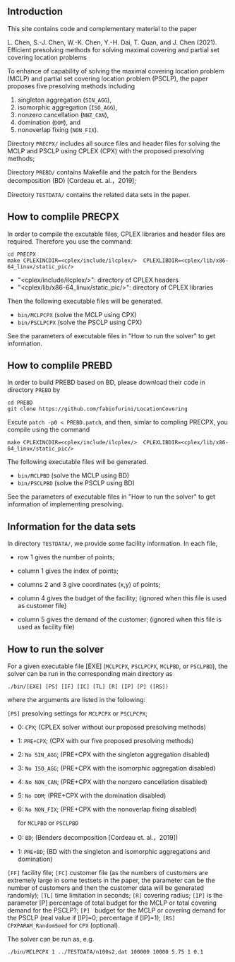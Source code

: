 ## Introduction
This site contains code and complementary material to the paper

L. Chen, S.-J. Chen, W.-K. Chen, Y.-H. Dai, T. Quan, and J. Chen (2021). 
Efficient presolving methods for solving maximal covering and partial set covering location problems

To enhance of capability of solving the maximal covering location problem (MCLP) and 
partial set covering location problem (PSCLP), the paper proposes five presolving methods including

1. singleton aggregation (`SIN_AGG`), 
2. isomorphic aggregation (`ISO_AGG`),
3. nonzero cancellation (`NNZ_CAN`),
4. domination (`DOM`), and
5. nonoverlap fixing (`NON_FIX`).

Directory `PRECPX/` includes all source files and header files for solving the MCLP and PSCLP
using CPLEX (CPX) with the proposed presolving methods;

Directory `PREBD/` contains Makefile and the patch for the Benders decomposition (BD) [Cordeau et. al.，2019];

Directory `TESTDATA/` contains the related data sets in the paper.

## How to complile PRECPX

In order to compile the excutable files, CPLEX libraries and header files are required. 
Therefore you use the command:
```
cd PRECPX
make CPLEXINCDIR=<cplex/include/ilcplex/>  CPLEXLIBDIR=<cplex/lib/x86-64_linux/static_pic/> 
```
- "<cplex/include/ilcplex/>": directory of CPLEX headers
- "<cplex/lib/x86-64_linux/static_pic/>": directory of CPLEX libraries

Then the following executable files will be generated.

- `bin/MCLPCPX`   (solve the MCLP using CPX)
- `bin/PSCLPCPX`  (solve the PSCLP using CPX)

See the parameters of executable files in "How to run the solver" to get information.

## How to complile PREBD
In order to build PREBD based on BD, please download their code in directory `PREBD` by 
```
cd PREBD
git clone https://github.com/fabiofurini/LocationCovering
```
Excute `patch -p0 < PREBD.patch`, and then, simlar to compling PRECPX, you compile using the command
```
make CPLEXINCDIR=<cplex/include/ilcplex/>  CPLEXLIBDIR=<cplex/lib/x86-64_linux/static_pic/> 
```

The following executable files will be generated.

- `bin/MCLPBD`     (solve the MCLP using BD)
- `bin/PSCLPBD`    (solve the PSCLP using BD)

See the parameters of executable files in "How to run the solver" to get information of implementing presolving.

## Information for the data sets
In directory `TESTDATA/`, we provide some facility information. In each file, 

- row 1 gives the number of points; 

- column 1 gives the index of points; 

- columns 2 and 3 give coordinates (x,y) of points;

- column 4 gives the budget of the facility; (ignored when this file is used as customer file)

- column 5 gives the demand of the customer; (ignored when this file is used as facility file)

## How to run the solver
For a given executable file [EXE] (`MCLPCPX`, `PSCLPCPX`, `MCLPBD`, or `PSCLPBD`), the solver can be run
in the corresponding main directory as

  ```
  ./bin/[EXE] [PS] [IF] [IC] [TL] [R] [IP] [P] ([RS])
  ```

where the arguments are listed in the following:

`[PS]` presolving settings for `MCLPCPX` or `PSCLPCPX`; 
- 0: `CPX`;             (CPLEX solver without our proposed presolving methods) 
- 1: `PRE+CPX`;         (CPX with our five proposed presolving methods)
- 2: `No SIN_AGG`;      (PRE+CPX with the singleton aggregation disabled)
- 3: `No ISO_AGG`;      (PRE+CPX with the isomorphic aggregation disabled)
- 4: `No NON_CAN`;      (PRE+CPX with the nonzero cancellation disabled)
- 5: `No DOM`;          (PRE+CPX with the domination disabled)
- 6: `No NON_FIX`;      (PRE+CPX with the nonoverlap fixing disabled)

  for `MCLPBD` or `PSCLPBD`
- 0: `BD`;              (Benders decomposition [Cordeau et. al.，2019])
- 1: `PRE+BD`;          (BD with the singleton and isomorphic aggregations and domination)

`[FF]` facility file; 
`[FC]` customer file (as the numbers of customers are extremely large in some testsets in the paper, 
      the parameter can be the number of customers and then the customer data will be generated randomly);
`[TL]` time limitation in seconds;
`[R]`  covering radius;
`[IP]` is the parameter [P] percentage of total budget for the MCLP or total covering demand for the PSCLP?;
`[P] ` budget for the MCLP or covering demand for the PSCLP (real value if [IP]=0; percentage if [IP]=1);
`[RS]` `CPXPARAM_RandomSeed` for `CPX` (optional).

The solver can be run as, e.g. 
 ```
 ./bin/MCLPCPX 1 ../TESTDATA/n100s2.dat 100000 10000 5.75 1 0.1
 ```

